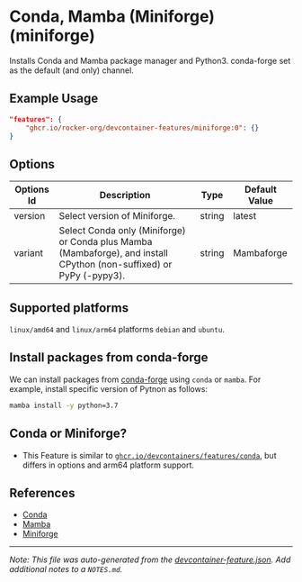 
# Conda, Mamba (Miniforge) (miniforge)

Installs Conda and Mamba package manager and Python3. conda-forge set as the default (and only) channel.

## Example Usage

```json
"features": {
    "ghcr.io/rocker-org/devcontainer-features/miniforge:0": {}
}
```

## Options

| Options Id | Description | Type | Default Value |
|-----|-----|-----|-----|
| version | Select version of Miniforge. | string | latest |
| variant | Select Conda only (Miniforge) or Conda plus Mamba (Mambaforge), and install CPython (non-suffixed) or PyPy (-pypy3). | string | Mambaforge |

<!-- markdownlint-disable MD041 -->

## Supported platforms

`linux/amd64` and `linux/arm64` platforms `debian` and `ubuntu`.

## Install packages from conda-forge

We can install packages from [conda-forge](https://conda-forge.org) using `conda` or `mamba`.
For example, install specific version of Pytnon as follows:

```sh
mamba install -y python=3.7
```

## Conda or Miniforge?

- This Feature is similar to [`ghcr.io/devcontainers/features/conda`](https://github.com/devcontainers/features/tree/main/src/conda),
  but differs in options and arm64 platform support.

## References

- [Conda](https://docs.conda.io)
- [Mamba](https://mamba.readthedocs.io)
- [Miniforge](https://github.com/conda-forge/miniforge)


---

_Note: This file was auto-generated from the [devcontainer-feature.json](https://github.com/rocker-org/devcontainer-features/blob/main/src/miniforge/devcontainer-feature.json).  Add additional notes to a `NOTES.md`._

